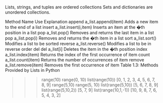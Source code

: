 Lists, strings, and tuples are ordered collections
Sets and dictionaries are unordered collections.


Method Name Use Explanation
append a_list.append(item) Adds a new item to the end of a list
insert a_list.insert(i,item) Inserts an item at the �th position in a list
pop a_list.pop() Removes and returns the last item in a list
pop a_list.pop(i) Removes and returns the �th item in a list
sort a_list.sort() Modifies a list to be sorted
reverse a_list.reverse() Modifies a list to be in reverse order
del del a_list[i] Deletes the item in the �th position
index a_list.index(item) Returns the index of the first occurrence of item
count a_list.count(item) Returns the number of occurrences of item
remove a_list.remove(item) Removes the first occurrence of item
Table 1.3: Methods Provided by Lists in Python


>>> range(10)
range(0, 10)
>>> list(range(10))
[0, 1, 2, 3, 4, 5, 6, 7, 8, 9]
>>> range(5,10)
range(5, 10)
>>> list(range(5,10))
[5, 6, 7, 8, 9]
>>> list(range(5,10,2))
[5, 7, 9]
>>> list(range(10,1,-1))
[10, 9, 8, 7, 6, 5, 4, 3, 2]



